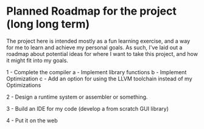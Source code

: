 # Planned Roadmap for the project (long long term)

The project here is intended mostly as a fun learning exercise, and a way for me to learn and achieve my personal goals. As such, I've laid out a roadmap about potential ideas for where I want to take this project, and how it might fit into my goals. 

1 - Complete the compiler
    a - Implement library functions
    b - Implement Optimization
    c - Add an option for using the LLVM toolchain instead of my Optimizations

2 - Design a runtime system or assembler or something. 

3 - Build an IDE for my code (develop a from scratch GUI library)

4 - Put it on the web
